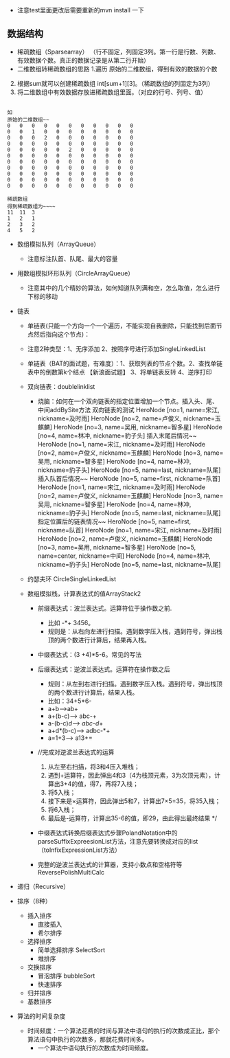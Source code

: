 
- 注意test里面更改后需要重新的mvn install 一下
## 数据结构

- 稀疏数组（Sparsearray）
  （行不固定，列固定3列。第一行是行数、列数、有效数据个数。真正的数据记录是从第二行开始）
- 二维数组转稀疏数组的思路 
1.遍历 原始的二维数组，得到有效的数据的个数
2. 根据sum就可以创建稀疏数组 int[sum+1][3]。（稀疏数组的列固定为3列） 
3. 将二维数组中有效数据存放进稀疏数组里面。（对应的行号、列号、值）

```

如
原始的二维数组~~
0	0	0	0	0	0	0	0	0	0	0	
0	0	1	0	0	0	0	0	0	0	0	
0	0	0	2	0	0	0	0	0	0	0	
0	0	0	0	0	0	0	0	0	0	0	
0	0	0	0	0	2	0	0	0	0	0	
0	0	0	0	0	0	0	0	0	0	0	
0	0	0	0	0	0	0	0	0	0	0	
0	0	0	0	0	0	0	0	0	0	0	
0	0	0	0	0	0	0	0	0	0	0	
0	0	0	0	0	0	0	0	0	0	0	
0	0	0	0	0	0	0	0	0	0	0	

稀疏数组
得到稀疏数组为~~~~
11	11	3	
1	2	1	
2	3	2	
4	5	2	

```

- 数组模拟队列（ArrayQueue）
  - 注意标注队首、队尾、最大的容量

- 用数组模拟环形队列（CircleArrayQueue）
  - 注意其中的几个精妙的算法，如何知道队列满和空，怎么取值，怎么进行下标的移动
  
  
- 链表
  - 单链表(只能一个方向一个一个遍历，不能实现自我删除，只能找到后面节点然后指向这个节点)：
  - 注意2种类型：1、无序添加 2、按照序号进行添加SingleLinkedList
  - 单链表（BAT的面试题，有难度）：1、获取列表的节点个数。2、查找单链表中的倒数第k个结点
    【新浪面试题】 3、将单链表反转 4、逆序打印
  - 双向链表：doublelinklist
    - 烧脑：如何在一个双向链表的指定位置增加一个节点。插入头、尾、中间addBySite方法
        双向链表的测试
        HeroNode [no=1, name=宋江, nickname=及时雨]
        HeroNode [no=2, name=卢俊义, nickname=玉麒麟]
        HeroNode [no=3, name=吴用, nickname=智多星]
        HeroNode [no=4, name=林冲, nickname=豹子头]
        插入末尾后情况~~
        HeroNode [no=1, name=宋江, nickname=及时雨]
        HeroNode [no=2, name=卢俊义, nickname=玉麒麟]
        HeroNode [no=3, name=吴用, nickname=智多星]
        HeroNode [no=4, name=林冲, nickname=豹子头]
        HeroNode [no=5, name=last, nickname=队尾]
        插入队首后情况~~
        HeroNode [no=5, name=first, nickname=队首]
        HeroNode [no=1, name=宋江, nickname=及时雨]
        HeroNode [no=2, name=卢俊义, nickname=玉麒麟]
        HeroNode [no=3, name=吴用, nickname=智多星]
        HeroNode [no=4, name=林冲, nickname=豹子头]
        HeroNode [no=5, name=last, nickname=队尾]
        指定位置后的链表情况~~
        HeroNode [no=5, name=first, nickname=队首]
        HeroNode [no=1, name=宋江, nickname=及时雨]
        HeroNode [no=2, name=卢俊义, nickname=玉麒麟]
        HeroNode [no=3, name=吴用, nickname=智多星]
        HeroNode [no=5, name=center, nickname=中间]
        HeroNode [no=4, name=林冲, nickname=豹子头]
        HeroNode [no=5, name=last, nickname=队尾]
        
  - 约瑟夫环 CircleSingleLinkedList
  - 数组模拟栈，计算表达式的值ArrayStack2 
    - 前缀表达式：波兰表达式。运算符位于操作数之前. 
        - 比如 -*+ 3456。
        - 规则是：从右向左进行扫描。遇到数字压入栈，遇到符号，弹出栈顶的两个数进行计算后，结果再入栈。
    - 中缀表达式：(3 +4)*5-6。常见的写法
    - 后缀表达式：逆波兰表达式。运算符在操作数之后 
      -   规则：从左到右进行扫描。遇到数字压入栈。遇到符号，弹出栈顶的两个数进行计算后，结果入栈。
        - 比如：34+5*6-
        - a+b-->ab+
        - a+(b-c)--> abc-+
        - a-(b-c)*d--> abc-d*+
        - a+d*(b-c)--> adbc-*+
        - a=1+3--> a13+=
    -  //完成对逆波兰表达式的运算 
       1. 从左至右扫描，将3和4压入堆栈；
       2. 遇到+运算符，因此弹出4和3（4为栈顶元素，3为次顶元素），计算出3+4的值，得7，再将7入栈；
       3. 将5入栈；	
       4. 接下来是×运算符，因此弹出5和7，计算出7×5=35，将35入栈； 
       5. 将6入栈； 
       6. 最后是-运算符，计算出35-6的值，即29，由此得出最终结果 */
        
    - 中缀表达式转换后缀表达式步骤PolandNotation中的parseSuffixExpreesionList方法，注意先要转换成对应的list（toInfixExpressionList方法）
    - 完整的逆波兰表达式的计算器，支持小数点和空格符等ReversePolishMultiCalc
     
        
-  递归（Recursive）
        
-  排序（8种） 
   -  插入排序 
        - 直接插入 
        - 希尔排序
   - 选择排序 
        - 简单选择排序 SelectSort
        - 堆排序
   - 交换排序 
     -    冒泡排序 bubbleSort
        - 快速排序
   - 归并排序
   - 基数排序     
- 算法的时间复杂度
  - 时间频度：一个算法花费的时间与算法中语句的执行的次数成正比，那个算法语句中执行的次数多，那就花费时间多。
    - 一个算法中语句执行的次数成为时间频度。
        
        
        
